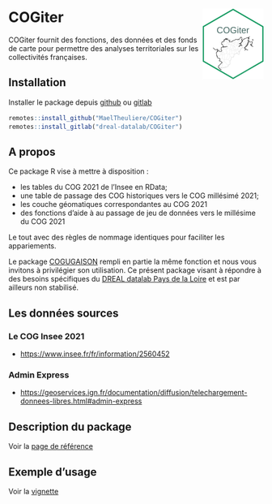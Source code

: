 
<!-- README.md is generated from README.Rmd. Please edit that file -->

# COGiter <img src='man/figures/logo.png' align="right" height="139" />

COGiter fournit des fonctions, des données et des fonds de carte pour
permettre des analyses territoriales sur les collectivités françaises.

## Installation

Installer le package depuis [github](https://github.com/) ou
[gitlab](https://gitlab.com)

``` r
remotes::install_github("MaelTheuliere/COGiter")
remotes::install_gitlab("dreal-datalab/COGiter")
```

## A propos

Ce package R vise à mettre à disposition :

-   les tables du COG 2021 de l’Insee en RData;
-   une table de passage des COG historiques vers le COG millésimé 2021;
-   les couche géomatiques correspondantes au COG 2021
-   des fonctions d’aide à au passage de jeu de données vers le
    millésime du COG 2021

Le tout avec des règles de nommage identiques pour faciliter les
appariements.

Le package [COGUGAISON](https://github.com/antuki/COGugaison) rempli en
partie la même fonction et nous vous invitons à privilégier son
utilisation. Ce présent package visant à répondre à des besoins
spécifiques du [DREAL datalab Pays de la
Loire](http://www.pays-de-la-loire.developpement-durable.gouv.fr/dreal-centre-de-service-de-la-donnee-r1957.html)
et est par ailleurs non stabilisé.

## Les données sources

### Le COG Insee 2021

-   <https://www.insee.fr/fr/information/2560452>

### Admin Express

-   <https://geoservices.ign.fr/documentation/diffusion/telechargement-donnees-libres.html#admin-express>

## Description du package

Voir la [page de
référence](https://maeltheuliere.github.io/COGiter/reference/index.html)

## Exemple d’usage

Voir la
[vignette](https://maeltheuliere.github.io/COGiter/articles/cogiter.html)

